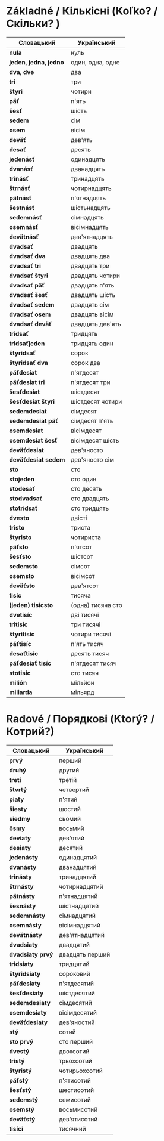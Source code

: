 # Základné / Кількісні (Koľko? / Скільки? )

| Словацький              | Український       |
| ----------------------- | ----------------- |
| **nula**                | нуль              |
| **jeden, jedna, jedno** | один, одна, одне  |
| **dva, dve**            | два               |
| **tri**                 | три               |
| **štyri**               | чотири            |
| **päť**                 | п'ять             |
| **šesť**                | шість             |
| **sedem**               | сім               |
| **osem**                | вісім             |
| **deväť**               | дев'ять           |
| **desať**               | десять            |
| **jedenásť**            | одинадцять        |
| **dvanásť**             | дванадцять        |
| **trinásť**             | тринадцять        |
| **štrnásť**             | чотирнадцять      |
| **pätnásť**             | п'ятнадцять       |
| **šestnásť**            | шістьнадцять      |
| **sedemnásť**           | сімнадцять        |
| **osemnásť**            | вісімнадцять      |
| **devätnásť**           | дев'ятнадцять     |
| **dvadsať**             | двадцять          |
| **dvadsať dva**         | двадцять два      |
| **dvadsať tri**         | двадцять три      |
| **dvadsať štyri**       | двадцять чотири   |
| **dvadsať päť**         | двадцять п'ять    |
| **dvadsať šesť**        | двадцять шість    |
| **dvadsať sedem**       | двадцять сім      |
| **dvadsať osem**        | двадцять вісім    |
| **dvadsať deväť**       | двадцять дев'ять  |
| **tridsať**             | тридцять          |
| **tridsaťjeden**        | тридцять один     |
| **štyridsať**           | сорок             |
| **štyridsať dva**       | сорок два         |
| **päťdesiat**           | п'ятдесят         |
| **päťdesiat tri**       | п'ятдесят три     |
| **šesťdesiat**          | шістдесят         |
| **šesťdesiat štyri**    | шістдесят чотири  |
| **sedemdesiat**         | сімдесят          |
| **sedemdesiat päť**     | сімдесят п'ять    |
| **osemdesiat**          | вісімдесят        |
| **osemdesiat šesť**     | вісімдесят шість  |
| **deväťdesiat**         | дев'яносто        |
| **deväťdesiat sedem**   | дев'яносто сім    |
| **sto**                 | сто               |
| **stojeden**            | сто один          |
| **stodesať**            | сто десять        |
| **stodvadsať**          | сто двадцять      |
| **stotridsať**          | сто тридцять      |
| **dvesto**              | двісті            |
| **tristo**              | триста            |
| **štyristo**            | чотириста         |
| **päťsto**              | п'ятсот           |
| **šesťsto**             | шістсот           |
| **sedemsto**            | сімсот            |
| **osemsto**             | вісімсот          |
| **deväťsto**            | дев'ятсот         |
| **tisíc**               | тисяча            |
| **(jeden) tisícsto**    | (одна) тисяча сто |
| **dvetisíc**            | дві тисячі        |
| **tritisíc**            | три тисячі        |
| **štyritisíc**          | чотири тисячі     |
| **päťtisíc**            | п'ять тисяч       |
| **desaťtisíc**          | десять тисяч      |
| **päťdesiať tisíc**     | п'ятдесят тисяч   |
| **stotisíc**            | сто тисяч         |
| **milión**              | мільйон           |
| **miliarda**            | мільярд           |

# Radové / Порядкові (Ktorý? / Котрий?)
| Словацький         | Український     |
| ------------------ | --------------- |
| **prvý**           | перший          |
| **druhý**          | другий          |
| **tretí**          | третій          |
| **štvrtý**         | четвертий       |
| **piaty**          | п'ятий          |
| **šiesty**         | шостий          |
| **siedmy**         | сьомий          |
| **ôsmy**           | восьмий         |
| **deviaty**        | дев'ятий        |
| **desiaty**        | десятий         |
| **jedenásty**      | одинадцятий     |
| **dvanásty**       | дванадцятий     |
| **trinásty**       | тринадцятий     |
| **štrnásty**       | чотирнадцятий   |
| **pätnásty**       | п'ятнадцятий    |
| **šesnásty**       | шістнадцятий    |
| **sedemnásty**     | сімнадцятий     |
| **osemnásty**      | вісімнадцятий   |
| **devätnásty**     | дев'ятнадцятий  |
| **dvadsiaty**      | двадцятий       |
| **dvadsiaty prvý** | двадцять перший |
| **tridsiaty**      | тридцятий       |
| **štyridsiaty**    | сороковий       |
| **päťdesiaty**     | п'ятдесятий     |
| **šesťdesiaty**    | шістдесятий     |
| **sedemdesiaty**   | сімдесятий      |
| **osemdesiaty**    | вісімдесятий    |
| **deväťdesiaty**   | дев'яностий     |
| **stý**            | сотий           |
| **sto prvý**       | сто перший      |
| **dvestý**         | двохсотий       |
| **tristý**         | трьохсотий      |
| **štyristý**       | чотирьохсотий   |
| **päťstý**         | п'ятисотий      |
| **šesťstý**        | шестисотий      |
| **sedemstý**       | семисотий       |
| **osemstý**        | восьмисотий     |
| **deväťstý**       | дев'ятисотий    |
| **tisíci**         | тисячний        |
